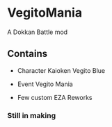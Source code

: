   # VegitoMania

A Dokkan Battle mod

## Contains

- Character Kaioken Vegito Blue

- Event Vegito Mania

- Few custom EZA Reworks

### Still in making
